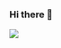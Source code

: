 ### Hi there 👋

<!--
**m1chael-k1ske/m1chael-k1ske** is a ✨ _special_ ✨ repository because its `README.md` (this file) appears on your GitHub profile.

Here are some ideas to get you started:

- 🔭 I’m currently working on ...
- 🌱 I’m currently learning ...
- 👯 I’m looking to collaborate on ...
- 🤔 I’m looking for help with ...
- 💬 Ask me about ...
- 📫 How to reach me: ...
- 😄 Pronouns: ...
- ⚡ Fun fact: ...
https://github-readme-stats.vercel.app/api?username=m1chael-k1ske
https://github-readme-stats.vercel.app/api?username=m1chael-k1ske
--><img src="https://grass-graph.moshimo.works/images/m1chael-k1ske.png">
